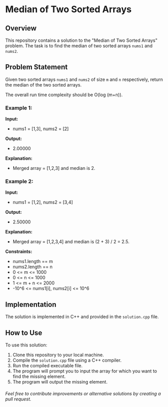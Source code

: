 # Median of Two Sorted Arrays

## Overview

This repository contains a solution to the "Median of Two Sorted Arrays" problem. The task is to find the median of two sorted arrays `nums1` and `nums2`.

## Problem Statement

Given two sorted arrays `nums1` and `nums2` of size `m` and `n` respectively, return the median of the two sorted arrays.

The overall run time complexity should be O(log (m+n)).

### Example 1:

**Input:**
- nums1 = [1,3], nums2 = [2]

**Output:**
- 2.00000

**Explanation:**
- Merged array = [1,2,3] and median is 2.

### Example 2:

**Input:**
- nums1 = [1,2], nums2 = [3,4]

**Output:**
- 2.50000

**Explanation:**
- Merged array = [1,2,3,4] and median is (2 + 3) / 2 = 2.5.

**Constraints:**
- nums1.length == m
- nums2.length == n
- 0 <= m <= 1000
- 0 <= n <= 1000
- 1 <= m + n <= 2000
- -10^6 <= nums1[i], nums2[i] <= 10^6

## Implementation

The solution is implemented in C++ and provided in the `solution.cpp` file.

## How to Use

To use this solution:

1. Clone this repository to your local machine.
2. Compile the `solution.cpp` file using a C++ compiler.
3. Run the compiled executable file.
4. The program will prompt you to input the array for which you want to find the missing element.
5. The program will output the missing element.

###### Feel free to contribute improvements or alternative solutions by creating a pull request.

